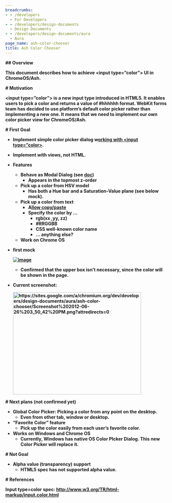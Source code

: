 ```yaml
---
breadcrumbs:
- - /developers
  - For Developers
- - /developers/design-documents
  - Design Documents
- - /developers/design-documents/aura
  - Aura
page_name: ash-color-chooser
title: Ash Color Chooser
---
```


**## Overview**

**This document describes how to achieve &lt;input type=”color”&gt; UI in ChromeOS/Ash.**

**# Motivation**

**&lt;input type=”color”&gt; is a new input type introduced in HTML5. It enables users to pick a color and returns a value of #hhhhhh format. WebKit forms team has decided to use platform’s default color picker rather than implementing a new one. It means that we need to implement our own color picker view for ChromeOS/Ash.**

**# First Goal**

*   **Implement simple color picker dialog w[orking with &lt;input
            type=”color&gt;](https://docs.google.com/a/google.com/document/d/1YIKO-5_m0ZpkvtE24QKKty1ZZk7aYVk-Bw9Xq8zpMEg/edit).**
*   **Implement with views, not HTML.**
*   **Features**
    *   **Behave as Modal Dialog (see
                [doc](https://docs.google.com/a/google.com/document/d/1YIKO-5_m0ZpkvtE24QKKty1ZZk7aYVk-Bw9Xq8zpMEg/edit))**
        *   **Appears in the topmost z-order**
    *   **Pick up a color from HSV model**
        *   **Has both a Hue bar and a Saturation-Value plane (see below
                    mock).**
    *   **Pick up a color from text**
        *   **A[llow
                    copy/paste](https://docs.google.com/a/google.com/document/d/1YIKO-5_m0ZpkvtE24QKKty1ZZk7aYVk-Bw9Xq8zpMEg/edit)**
        *   **Specify the color by …**
            *   **rgb(xx ,yy, zz)**
            *   **#RRGGBB**
            *   **CSS well-known color name**
            *   **… anything else?**
    *   **Work on Chrome OS**

*   **first mock**

    **[<img alt="image"
    src="/developers/design-documents/aura/ash-color-chooser/col.png">](/developers/design-documents/aura/ash-color-chooser/col.png)**

    *   **Confirmed that the upper box isn’t necessary, since the color
                will be shown in the page.**
*   **Current screenshot:**

    **[<img
    alt="https://sites.google.com/a/chromium.org/dev/developers/design-documents/aura/ash-color-chooser/Screenshot%202012-06-26%203_50_42%20PM.png?attredirects=0"
    src="/developers/design-documents/aura/ash-color-chooser/Screenshot%202012-06-26%203%3A50%3A42%20PM.png"
    height=320
    width=400>](/developers/design-documents/aura/ash-color-chooser/Screenshot%202012-06-26%203_50_42%20PM.png)**

**# Next plans (not confirmed yet)**

*   **Global Color Picker: Picking a color from any point on the
            desktop.**
    *   **Even from other tab, window or desktop.**
*   **“Favorite Color” feature**
    *   **Pick up the color easily from each user’s favorite color.**
*   **Works on Windows and Chrome OS**
    *   **Currently, Windows has native OS Color PIcker Dialog. This new
                Color Picker will replace it.**

**# Not Goal**

*   **Alpha value (transparency) support**
    *   **HTML5 spec has not supported alpha value.**

**# References**

**Input type=color spec: <http://www.w3.org/TR/html-markup/input.color.html>**